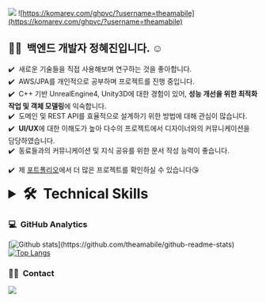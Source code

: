<a href="https://www.notion.so/7501076f2e8b40a7b5ec16774fabd330"><img src="https://img.shields.io/badge/WebPorfoilo-link-blue"/></a>
![https://komarev.com/ghpvc/?username=theamabile](https://komarev.com/ghpvc/?username=theamabile)


## 👨‍💻 &nbsp;백엔드 개발자 정혜진입니다. ☺️

✔️ &nbsp;새로운 기술들을 직접 사용해보며 연구하는 것을 좋아합니다.\
✔️ &nbsp;AWS/JPA를 개인적으로 공부하며 프로젝트를 진행 중입니다.\
✔️ &nbsp;C++ 기반 UnrealEngine4, Unity3D에 대한 경험이 있어, <b>성능 개선을 위한 최적화 작업 및 객체 모델링</b>에 익숙합니다.\
✔️ &nbsp;도메인 및 REST API를 효율적으로 설계하기 위한 방법에 대해 관심이 많습니다.\
✔️ &nbsp;<b>UI/UX</b>에 대한 이해도가 높아 다수의 프로젝트에서 디자이너와의 커뮤니케이션을 담당하였습니다.\
✔️ &nbsp;동료들과의 커뮤니케이션 및 지식 공유를 위한 문서 작성 능력이 좋습니다.

✔️ &nbsp;제 <a href="https://www.notion.so/7501076f2e8b40a7b5ec16774fabd330">포트폴리오</a>에서 더 많은 프로젝트를 확인하실 수 있습니다😘


<details>
    <summary style="font-size:2em"><strong>🛠 &nbsp;Technical Skills </strong></summary>
    <ul style="list-style:none">
        <li>
          <img src="https://img.shields.io/badge/-java-05122A?style=flat&logo=java" /> 
          <img src="https://img.shields.io/badge/-SpringBoot-05122A?style=flat&logo=Spring-Boot" />
        </li>
        <li>
            <img src="https://img.shields.io/badge/-JavaScript-05122A?style=flat&logo=javascript" />
            <img src="https://img.shields.io/badge/-HTML-05122A?style=flat&logo=HTML5" />
            <img src="https://img.shields.io/badge/-CSS-05122A?style=flat&logo=CSS3&logoColor=1572B6" />
            <img src="https://img.shields.io/badge/-Markdown-05122A?style=flat&logo=markdown" />
        </li>
        <li>
            <img src="https://img.shields.io/badge/-React-05122A?style=flat&logo=react" />
            <img src="https://img.shields.io/badge/-Bootstrap-05122A?style=flat&logo=bootstrap&logoColor=563D7C" />
            <img src="https://img.shields.io/badge/-Node.js-05122A?style=flat&logo=node.js" />
        </li>
        <li>
            <img src="https://img.shields.io/badge/-Git-05122A?style=flat&logo=git" />
            <img src="https://img.shields.io/badge/-GitHub-05122A?style=flat&logo=github" />
            <img src="https://img.shields.io/badge/-Svn-05122A?style=flat&logo=Svn" />
            <img src="https://img.shields.io/badge/-Jira-05122A?style=flat&logo=Jira" />
            <img src="https://img.shields.io/badge/-Confluence-05122A?style=flat&logo=Confluence" />
        </li>
        <li>
            <img src="https://img.shields.io/badge/-UnrealEngine4-05122A?style=flat&logo=Unreal-Engine" />
            <img src="https://img.shields.io/badge/-Unity3D-05122A?style=flat&logo=Unity" />
        </li>
    </ul>
</details>


### 💻 &nbsp;GitHub Analytics

[![Github stats](https://github-readme-stats.vercel.app/api?username=theamabile&show_icons=true&theme=algolia&include_all_commits=true&count_private=true")](https://github.com/theamabile/github-readme-stats)
[![Top Langs](https://github-readme-stats.vercel.app/api/top-langs/?username=theamabile&layout=compact&theme=algolia)](https://github.com/theamabile/github-readme-stats)


### 🤝🏻 &nbsp;Contact
<a href="mailto:theamabile@gmail.com"><img src="https://img.shields.io/badge/-theamabile@gmail.com-D14836?style=flat&logo=Gmail&logoColor=white"/></a>
